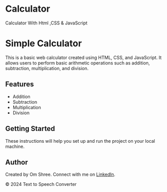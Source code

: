 # Calculator
Calculator With Html ,CSS &amp; JavaScript
<br>
# Simple Calculator

This is a basic web calculator created using HTML, CSS, and JavaScript. It allows users to perform basic arithmetic operations such as addition, subtraction, multiplication, and division.

## Features

- Addition
- Subtraction
- Multiplication
- Division

## Getting Started

These instructions will help you set up and run the project on your local machine.

## Author

Created by Om Shree. Connect with me on [LinkedIn](https://www.linkedin.com/in/om-shree-04372118a?utm_source=share&utm_campaign=share_via&utm_content=profile&utm_medium=android_app).

&copy; 2024 Text to Speech Converter




